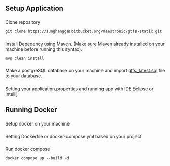 ## Setup Application
###
Clone repository
```
git clone https://sunghangga@bitbucket.org/maestronic/gtfs-static.git
```
###
Install Depedency using Maven. (Make sure [Maven](https://maven.apache.org/install.html) already installed on your machine before running this syntax).
```
mvn clean install
```
###
Make a postgreSQL database on your machine and import [gtfs_latest.sql](https://maestronicoperationsltd-my.sharepoint.com/:f:/g/personal/angga_putra_maes-electronic_co_id/Eng41HxYYAVFrI5Giz13bCwB24bDxE5CnJNqlDOZUazTDQ?e=RhL27U) file to your database.
###
Setting your application.properties and running app with IDE Eclipse or Intellij

## Running Docker
###
Setup docker on your machine
###
Setting Dockerfile or docker-compose.yml based on your project
###
Run docker compose
```
docker compose up --build -d
```